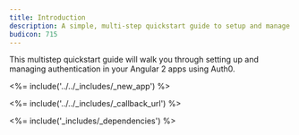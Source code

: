 ```yaml
---
title: Introduction
description: A simple, multi-step quickstart guide to setup and manage authentication in your Angular2 JS app using Auth0.
budicon: 715
---
```


This multistep quickstart guide will walk you through setting up and managing authentication in your Angular 2 apps using Auth0.

<%= include('../../_includes/_new_app') %>

<%= include('../../_includes/_callback_url') %>

<%= include('_includes/_dependencies') %>
